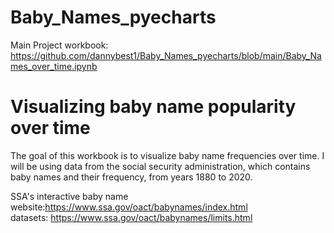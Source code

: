 # Baby_Names_pyecharts

Main Project workbook: https://github.com/dannybest1/Baby_Names_pyecharts/blob/main/Baby_Names_over_time.ipynb

# Visualizing baby name popularity over time
The goal of this workbook is to visualize baby name frequencies over time.  I will be using data from the social security administration, which contains baby names and their frequency, from years 1880 to 2020.

SSA's interactive baby name website:https://www.ssa.gov/oact/babynames/index.html<br>
datasets: https://www.ssa.gov/oact/babynames/limits.html
